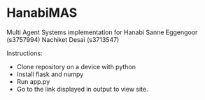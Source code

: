 # HanabiMAS
Multi Agent Systems implementation for Hanabi
Sanne Eggengoor (s3757994)
Nachiket Desai (s3713547)

Instructions:
- Clone repository on a device with python
- Install flask and numpy
- Run app.py
- Go to the link displayed in output to view site.
